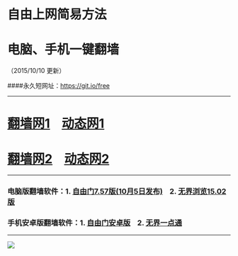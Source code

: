 # 自由上网简易方法
# 电脑、手机一键翻墙
（2015/10/10 更新）

####永久短网址：https://git.io/free

***

# <a href="https://dggchoya06912.cloudfront.net/fq01.php?id=1" target="_blank">翻墙网1</a>&nbsp;&nbsp;&nbsp;&nbsp;<a href="https://d3uzd7cb4l12h3.cloudfront.net/dtwdl01.php/1010" target="_blank">动态网1</a>

# <a href="https://dysnhgglc68sg.cloudfront.net/fq01.php?id=2" target="_blank">翻墙网2</a>&nbsp;&nbsp;&nbsp;&nbsp;<a href="https://dysnhgglc68sg.cloudfront.net/dtwdl0.php/1010" target="_blank">动态网2</a>

***

### 电脑版翻墙软件：1. <a href="https://d2b6pqj3d6niba.cloudfront.net/fgget.php?fid=fg757p.zip" target="_blank">自由门7.57版(10月5日发布)</a>&nbsp;&nbsp;&nbsp;&nbsp;2. <a href="https://d2b6pqj3d6niba.cloudfront.net/fgget.php?fid=u1502.zip" target="_blank">无界浏览15.02版</a>

### 手机安卓版翻墙软件：1. <a href="https://d2b6pqj3d6niba.cloudfront.net/fgget.php?fid=fgma32.apk" target="_blank">自由门安卓版</a>&nbsp;&nbsp;&nbsp;&nbsp;2. <a href="https://d2b6pqj3d6niba.cloudfront.net/fgget.php?fid=um3.2.apk" target="_blank">无界一点通</a>

***

<a href="https://github.com/zhen99425/free/blob/master/README.md" target="_blank"><img src="https://d2b6pqj3d6niba.cloudfront.net/pic/yjfq0.png"></a>  
